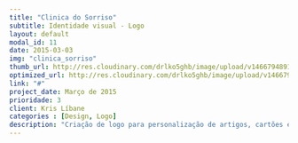 ```yaml
---
title: "Clinica do Sorriso"
subtitle: Identidade visual - Logo
layout: default
modal_id: 11
date: 2015-03-03
img: "clinica_sorriso"
thumb_url: http://res.cloudinary.com/drlko5ghb/image/upload/v1466794891/bobcwuxscbuichthdtzp.png
optimized_url: http://res.cloudinary.com/drlko5ghb/image/upload/v1466794896/mgvo4bhkqucwfh0dddaj.png
link: "#"
project_date: Março de 2015
prioridade: 3
client: Kris Líbane
categories : [Design, Logo]
description: "Criação de logo para personalização de artigos, cartões e fachada de clínica odontológica de Palmas-TO"
---
```


